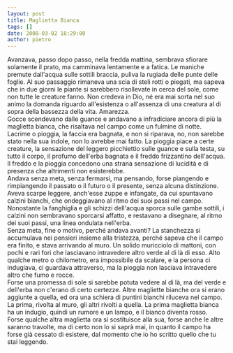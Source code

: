 ```yaml
---
layout: post
title: Maglietta Bianca
tags: []
date: 2008-03-02 18:29:00
author: pietro
---
```

Avanzava, passo dopo passo, nella fredda mattina,  sembrava sfiorare solamente il prato, ma camminava lentamente e a fatica. Le maniche premute dall'acqua sulle sottili braccia, puliva la rugiada delle punte delle foglie. Al suo passaggio rimaneva una scia di steli rotti o piegati, ma sapeva che in due giorni le piante si sarebbero risollevate in cerca del sole, come non tutte le creature fanno. Non credeva in Dio, né era mai sorta nel suo animo la domanda riguardo all'esistenza o all'assenza di una creatura al di sopra della bassezza della vita. Amarezza.<br/>Gocce scendevano dalle guance e andavano a infradiciare ancora di più la maglietta bianca, che risaltava nel campo come un fulmine di notte.<br/>Lacrime o pioggia, la faccia era bagnata, e non si riparava, no, non sarebbe stato nella sua indole, non lo avrebbe mai fatto. La pioggia piace a certe creature, la sensazione del leggero picchiettio sulle guance e sulla testa, su tutto il corpo, il profumo dell'erba bagnata e il freddo frizzantino dell'acqua. Il freddo e la pioggia concedono una strana sensazione di lucidità e di presenza che altrimenti non esisterebbe.<br/>Andava senza meta, senza fermarsi, ma pensando, forse piangendo e rimpiangendo il passato o il futuro o il presente, senza alcuna distinzione. Aveva scarpe leggere, anch'esse zuppe e infangate, da cui spuntavano calzini bianchi, che ondeggiavano al ritmo dei suoi passi nel campo. Nonostante la fanghiglia e gli schizzi dell'acqua sporca sulle gambe sottili, i calzini non sembravano sporcarsi affatto, e restavano a disegnare, al ritmo dei suoi passi, una linea ondulata nell'erba.<br/>Senza meta, fine o motivo, perché andava avanti? La stanchezza si accumulava nei pensieri insieme alla tristezza, perché sapeva che il campo era finito, e stava arrivando al muro. Un solido muricciolo di mattoni, con pochi e rari fori che lasciavano intravedere altro verde al di là di esso. Alto qualche metro o chilometro, era impossibile da scalare, e la persona ci indugiava, ci guardava attraverso, ma la pioggia non lasciava intravedere altro che fumo e rocce.<br/>Forse una promessa di sole si sarebbe potuta vedere al di là, ma del verde e dell'erba non c'erano di certo certezze. Altre magliette bianche ora si erano aggiunte a quella, ed ora una schiera di puntini bianchi riluceva nel campo. La prima, rivolta al muro, gli altri rivolti a quella. La prima maglietta bianca ha un indugio, quindi un rumore e un lampo, e il bianco diventa rosso.<br/>Forse qualche altra maglietta ora si sostituisce alla sua, forse anche le altre saranno travolte, ma di certo non lo si saprà mai, in quanto il campo ha forse già cessato di esistere, dal momento che io ho scritto quello che tu stai leggendo.
